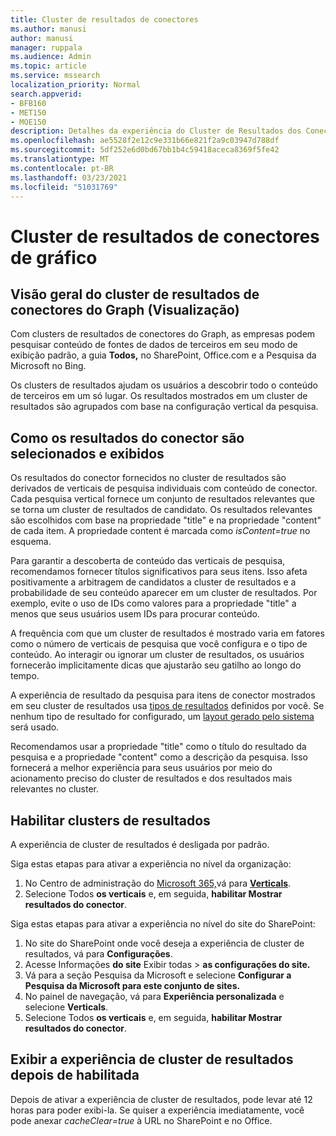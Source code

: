```yaml
---
title: Cluster de resultados de conectores
ms.author: manusi
author: manusi
manager: ruppala
ms.audience: Admin
ms.topic: article
ms.service: mssearch
localization_priority: Normal
search.appverid:
- BFB160
- MET150
- MOE150
description: Detalhes da experiência do Cluster de Resultados dos Conectores
ms.openlocfilehash: ae5528f2e12c9e331b66e821f2a9c03947d788df
ms.sourcegitcommit: 5df252e6d0bd67bb1b4c59418aceca8369f5fe42
ms.translationtype: MT
ms.contentlocale: pt-BR
ms.lasthandoff: 03/23/2021
ms.locfileid: "51031769"
---
```

# <a name="graph-connectors-result-cluster"></a>Cluster de resultados de conectores de gráfico

## <a name="overview-of-the-graph-connectors-result-cluster-preview"></a>Visão geral do cluster de resultados de conectores do Graph (Visualização)  

Com clusters de resultados de conectores do Graph, as empresas podem pesquisar conteúdo de fontes de dados de terceiros em seu modo de exibição padrão, a guia **Todos,** no SharePoint, Office.com e a Pesquisa da Microsoft no Bing.

Os clusters de resultados ajudam os usuários a descobrir todo o conteúdo de terceiros em um só lugar. Os resultados mostrados em um cluster de resultados são agrupados com base na configuração vertical da pesquisa.

## <a name="how-connector-results-are-selected-and-displayed"></a>Como os resultados do conector são selecionados e exibidos

Os resultados do conector fornecidos no cluster de resultados são derivados de verticais de pesquisa individuais com conteúdo de conector. Cada pesquisa vertical fornece um conjunto de resultados relevantes que se torna um cluster de resultados de candidato. Os resultados relevantes são escolhidos com base na propriedade "title" e na propriedade "content" de cada item. A propriedade content é marcada como *isContent=true* no esquema.

Para garantir a descoberta de conteúdo das verticais de pesquisa, recomendamos fornecer títulos significativos para seus itens. Isso afeta positivamente a arbitragem de candidatos a cluster de resultados e a probabilidade de seu conteúdo aparecer em um cluster de resultados. Por exemplo, evite o uso de IDs como valores para a propriedade "title" a menos que seus usuários usem IDs para procurar conteúdo.

A frequência com que um cluster de resultados é mostrado varia em fatores como o número de verticais de pesquisa que você configura e o tipo de conteúdo. Ao interagir ou ignorar um cluster de resultados, os usuários fornecerão implicitamente dicas que ajustarão seu gatilho ao longo do tempo.

A experiência de resultado da pesquisa para itens de conector mostrados em seu cluster de resultados usa [tipos de resultados](./customize-search-page.md#create-your-own-result-type) definidos por você. Se nenhum tipo de resultado for configurado, um [layout gerado pelo sistema](./customize-search-page.md#default-search-result-layout) será usado. 

Recomendamos usar a propriedade "title" como o título do resultado da pesquisa e a propriedade "content" como a descrição da pesquisa. Isso fornecerá a melhor experiência para seus usuários por meio do acionamento preciso do cluster de resultados e dos resultados mais relevantes no cluster. 

## <a name="enable-result-clusters"></a>Habilitar clusters de resultados
  
A experiência de cluster de resultados é desligada por padrão.  

Siga estas etapas para ativar a experiência no nível da organização:

1. No Centro de administração do [Microsoft 365,](https://admin.microsoft.com)vá para [**Verticals**](https://admin.microsoft.com/Adminportal/Home#/MicrosoftSearch/verticals).
2. Selecione Todos **os verticais** e, em seguida, **habilitar Mostrar resultados do conector**. 


Siga estas etapas para ativar a experiência no nível do site do SharePoint:

1. No site do SharePoint onde você deseja a experiência de cluster de resultados, vá para **Configurações**.
2. Acesse Informações **do site** Exibir todas > **as configurações do site.**
3. Vá para a seção Pesquisa da Microsoft e selecione **Configurar a Pesquisa da Microsoft para este conjunto de sites.**
4. No painel de navegação, vá para **Experiência personalizada** e selecione **Verticals**.
5. Selecione Todos **os verticais** e, em seguida, **habilitar Mostrar resultados do conector**.

## <a name="view-the-result-cluster-experience-after-it-is-enabled"></a>Exibir a experiência de cluster de resultados depois de habilitada

Depois de ativar a experiência de cluster de resultados, pode levar até 12 horas para poder exibi-la. Se quiser a experiência imediatamente, você pode anexar *cacheClear=true* à URL no SharePoint e no Office.